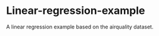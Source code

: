 Linear-regression-example
===========================

A linear regression example based on the airquality dataset.
